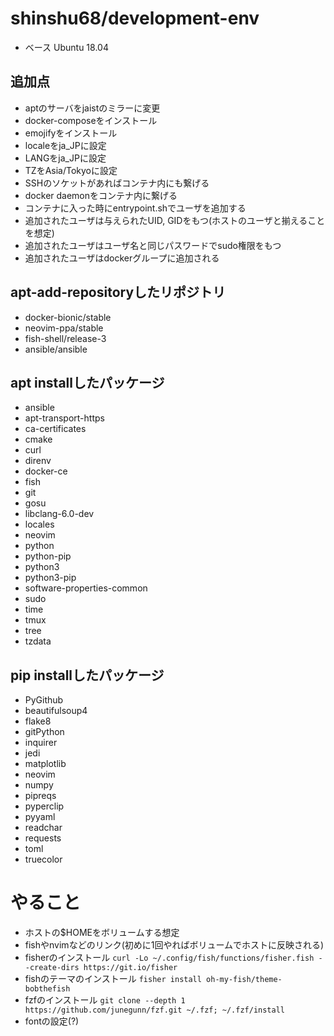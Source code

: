 # shinshu68/development-env
- ベース Ubuntu 18.04

## 追加点
- aptのサーバをjaistのミラーに変更
- docker-composeをインストール
- emojifyをインストール
- localeをja_JPに設定
- LANGをja_JPに設定
- TZをAsia/Tokyoに設定
- SSHのソケットがあればコンテナ内にも繋げる
- docker daemonをコンテナ内に繋げる
- コンテナに入った時にentrypoint.shでユーザを追加する
- 追加されたユーザは与えられたUID, GIDをもつ(ホストのユーザと揃えることを想定)
- 追加されたユーザはユーザ名と同じパスワードでsudo権限をもつ
- 追加されたユーザはdockerグループに追加される

## apt-add-repositoryしたリポジトリ
- docker-bionic/stable
- neovim-ppa/stable
- fish-shell/release-3
- ansible/ansible

## apt installしたパッケージ
- ansible
- apt-transport-https
- ca-certificates
- cmake
- curl
- direnv
- docker-ce
- fish
- git
- gosu
- libclang-6.0-dev
- locales
- neovim
- python
- python-pip
- python3
- python3-pip
- software-properties-common
- sudo
- time
- tmux
- tree
- tzdata

## pip installしたパッケージ
- PyGithub
- beautifulsoup4
- flake8
- gitPython
- inquirer
- jedi
- matplotlib
- neovim
- numpy
- pipreqs
- pyperclip
- pyyaml
- readchar
- requests
- toml
- truecolor

# やること
- ホストの$HOMEをボリュームする想定
- fishやnvimなどのリンク(初めに1回やればボリュームでホストに反映される)
- fisherのインストール `curl -Lo ~/.config/fish/functions/fisher.fish --create-dirs https://git.io/fisher`
- fishのテーマのインストール `fisher install oh-my-fish/theme-bobthefish`
- fzfのインストール `git clone --depth 1 https://github.com/junegunn/fzf.git ~/.fzf; ~/.fzf/install`
- fontの設定(?)
